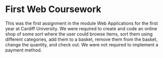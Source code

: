 First Web Coursework
====
This was the first assignment in the module Web Applications for the first year at Cardiff University. We were required to create and code an online shop of some sort where the user could browse items, sort them using different categories, add them to a basket, remove them from the basket, change the quantity, and check out. We were not required to implement a payment method. 
